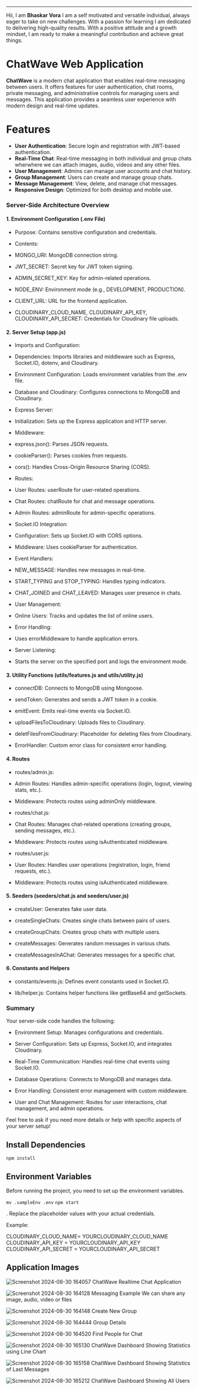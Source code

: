 
----------

Hii, I am **Bhaskar Vora** 
I am a self motivated and versatile individual, always eager to take on new challenges. With a passion for learning I am dedicated to delivering high-quality results. With a positive attitude and a growth mindset, I am ready to make a meaningful contribution and achieve great things.

# ChatWave Web Application

**ChatWave** is a modern chat application that enables real-time messaging between users. It offers features for user authentication, chat rooms, private messaging, and administrative controls for managing users and messages. This application provides a seamless user experience with modern design and real-time updates.

# Features

-   **User Authentication**: Secure login and registration with JWT-based authentication.
-   **Real-Time Chat**: Real-time messaging in both individual and group chats wherwhere we can attach images, audio, videos and any other files.
-   **User Management**: Admins can manage user accounts and chat history.
-   **Group Management**: Users can create and manage group chats.
-   **Message Management**: View, delete, and manage chat messages.
-   **Responsive Design**: Optimized for both desktop and mobile use.


### Server-Side Architecture Overview

#### 1. Environment Configuration (.env File)

-   Purpose: Contains sensitive configuration and credentials.
    
-   Contents:
    

-   MONGO_URI: MongoDB connection string.
    
-   JWT_SECRET: Secret key for JWT token signing.
    
-   ADMIN_SECRET_KEY: Key for admin-related operations.
    
-   NODE_ENV: Environment mode (e.g., DEVELOPMENT, PRODUCTION).
    
-   CLIENT_URL: URL for the frontend application.
    
-   CLOUDINARY_CLOUD_NAME, CLOUDINARY_API_KEY, CLOUDINARY_API_SECRET: Credentials for Cloudinary file uploads.
    

#### 2. Server Setup (app.js)

-   Imports and Configuration:
    

-   Dependencies: Imports libraries and middleware such as Express, Socket.IO, dotenv, and Cloudinary.
    
-   Environment Configuration: Loads environment variables from the .env file.
    
-   Database and Cloudinary: Configures connections to MongoDB and Cloudinary.
    

-   Express Server:
    

-   Initialization: Sets up the Express application and HTTP server.
    
-   Middleware:
    

-   express.json(): Parses JSON requests.
    
-   cookieParser(): Parses cookies from requests.
    
-   cors(): Handles Cross-Origin Resource Sharing (CORS).
    

-   Routes:
    

-   User Routes: userRoute for user-related operations.
    
-   Chat Routes: chatRoute for chat and message operations.
    
-   Admin Routes: adminRoute for admin-specific operations.
    

-   Socket.IO Integration:
    

-   Configuration: Sets up Socket.IO with CORS options.
    
-   Middleware: Uses cookieParser for authentication.
    
-   Event Handlers:
    

-   NEW_MESSAGE: Handles new messages in real-time.
    
-   START_TYPING and STOP_TYPING: Handles typing indicators.
    
-   CHAT_JOINED and CHAT_LEAVED: Manages user presence in chats.
    

-   User Management:
    

-   Online Users: Tracks and updates the list of online users.
    

-   Error Handling:
    

-   Uses errorMiddleware to handle application errors.
    

-   Server Listening:
    

-   Starts the server on the specified port and logs the environment mode.
    

#### 3. Utility Functions (utils/features.js and utils/utility.js)

-   connectDB: Connects to MongoDB using Mongoose.
    
-   sendToken: Generates and sends a JWT token in a cookie.
    
-   emitEvent: Emits real-time events via Socket.IO.
    
-   uploadFilesToCloudinary: Uploads files to Cloudinary.
    
-   deletFilesFromCloudinary: Placeholder for deleting files from Cloudinary.
    
-   ErrorHandler: Custom error class for consistent error handling.
    

#### 4. Routes

-   routes/admin.js:
    

-   Admin Routes: Handles admin-specific operations (login, logout, viewing stats, etc.).
    
-   Middleware: Protects routes using adminOnly middleware.
    

-   routes/chat.js:
    

-   Chat Routes: Manages chat-related operations (creating groups, sending messages, etc.).
    
-   Middleware: Protects routes using isAuthenticated middleware.
    

-   routes/user.js:
    

-   User Routes: Handles user operations (registration, login, friend requests, etc.).
    
-   Middleware: Protects routes using isAuthenticated middleware.
    

#### 5. Seeders (seeders/chat.js and seeders/user.js)

-   createUser: Generates fake user data.
    
-   createSingleChats: Creates single chats between pairs of users.
    
-   createGroupChats: Creates group chats with multiple users.
    
-   createMessages: Generates random messages in various chats.
    
-   createMessagesInAChat: Generates messages for a specific chat.
    

#### 6. Constants and Helpers

-   constants/events.js: Defines event constants used in Socket.IO.
    
-   lib/helper.js: Contains helper functions like getBase64 and getSockets.
    

### Summary

Your server-side code handles the following:

-   Environment Setup: Manages configurations and credentials.
    
-   Server Configuration: Sets up Express, Socket.IO, and integrates Cloudinary.
    
-   Real-Time Communication: Handles real-time chat events using Socket.IO.
    
-   Database Operations: Connects to MongoDB and manages data.
    
-   Error Handling: Consistent error management with custom middleware.
    
-   User and Chat Management: Routes for user interactions, chat management, and admin operations.
    

Feel free to ask if you need more details or help with specific aspects of your server setup!


## Install Dependencies

 `npm install` 

  

## Environment Variables

Before running the project, you need to set up the environment variables. 

 `mv .sampleEnv .env`
  `npm start` 
   
. Replace the placeholder values with your actual credentials.

Example:

CLOUDINARY_CLOUD_NAME= YOURCLOUDINARY_CLOUD_NAME
CLOUDINARY_API_KEY = YOURCLOUDINARY_API_KEY
CLOUDINARY_API_SECRET =  YOURCLOUDINARY_API_SECRET



## Application Images

![Screenshot 2024-08-30 164057](https://github.com/user-attachments/assets/e0579ee0-2b24-4c8f-acdc-0b17095d5729)
ChatWave Realtime Chat Application

![Screenshot 2024-08-30 164128](https://github.com/user-attachments/assets/2281e172-a620-4c23-aee6-35e4f09895fe)
Messaging Example We can share any image, audio, video or files

![Screenshot 2024-08-30 164148](https://github.com/user-attachments/assets/648cf0d9-18f2-4ed7-a341-9b3d60beef0f)
Create New Group 

![Screenshot 2024-08-30 164444](https://github.com/user-attachments/assets/dd093ce7-d12c-412a-9114-8b64445e7dab)
Group Details

![Screenshot 2024-08-30 164520](https://github.com/user-attachments/assets/4680c606-73de-4643-b402-febb37d6b134)
Find People for Chat

![Screenshot 2024-08-30 165130](https://github.com/user-attachments/assets/50f26c76-6387-475a-9521-0a9c6705d557)
ChatWave Dashboard Showing Statistics using Line Chart

![Screenshot 2024-08-30 165158](https://github.com/user-attachments/assets/23260062-483e-4962-b6dd-1fe85854dbb0)
ChatWave Dashboard Showing Statistics of Last Messages

![Screenshot 2024-08-30 165212](https://github.com/user-attachments/assets/dcaf544c-6cf5-4818-9fd4-d1ebbd5d3f72)
ChatWave Dashboard Showing All Users











